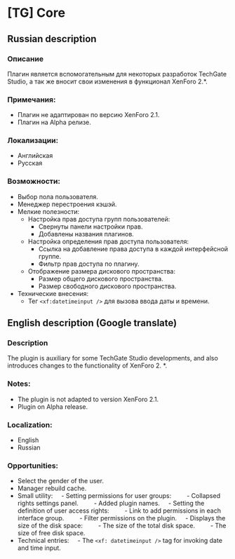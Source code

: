 # [TG] Core
## Russian description

### Описание
Плагин является вспомогательным для некоторых разработок TechGate Studio, а так же вносит свои изменения в функционал XenForo 2.*.

### Примечания:
- Плагин не адаптирован по версию XenForo 2.1.
- Плагин на Alpha релизе.

### Локализации:
- Английская
- Русская

### Возможности:
- Выбор пола пользователя.
- Менеджер перестроения кэшэй.
- Мелкие полезности:
    - Настройка прав доступа групп пользователей:
        - Свернуты панели настройки прав.
        - Добавлены названия плагинов.
    - Настройка определения прав доступа пользователя:
        - Ссылка на добавление права доступа в каждой интерфейсной группе.
        - Фильтр прав доступа по плагину.
    - Отображение размера дискового пространства:
        - Размер общего дискового пространства.
        - Размер свободного дискового пространства.
- Технические внесения:
    - Тег `<xf:datetimeinput />` для вызова ввода даты и времени.

## English description (Google translate)

### Description
The plugin is auxiliary for some TechGate Studio developments, and also introduces changes to the functionality of XenForo 2. *.

### Notes:
- The plugin is not adapted to version XenForo 2.1.
- Plugin on Alpha release.

### Localization:
- English
- Russian

### Opportunities:
- Select the gender of the user.
- Manager rebuild cache.
- Small utility:
    - Setting permissions for user groups:
        - Collapsed rights settings panel.
        - Added plugin names.
    - Setting the definition of user access rights:
        - Link to add permissions in each interface group.
        - Filter permissions on the plugin.
    - Displays the size of the disk space:
        - The size of the total disk space.
        - The size of free disk space.
- Technical entries:
    - The `<xf: datetimeinput />` tag for invoking date and time input.
